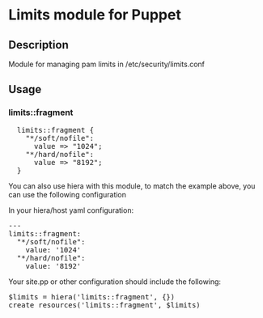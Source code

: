 # Limits module for Puppet

## Description
Module for managing pam limits in /etc/security/limits.conf

## Usage

### limits::fragment

<pre>
  limits::fragment {
    "*/soft/nofile":
      value => "1024";
    "*/hard/nofile":
      value => "8192";
  }
</pre>

You can also use hiera with this module, to match the example above, you can use the following configuration

In your hiera/host yaml configuration: 

<pre>
---
limits::fragment:
  "*/soft/nofile":
    value: '1024'
  "*/hard/nofile":
    value: '8192'
</pre>

Your site.pp or other configuration should include the following:

<pre>
$limits = hiera('limits::fragment', {})
create_resources('limits::fragment', $limits)
</pre>
    
